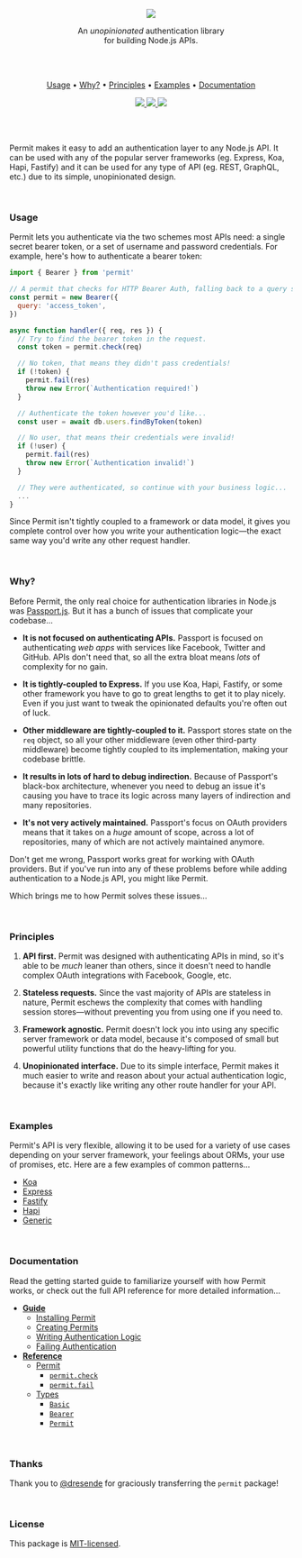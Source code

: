 <p align="center">
  <a href="#"><img src="./docs/images/banner.png" /></a>
</p>

<p align="center">
  An <em>unopinionated</em> authentication library <br/>
  for building Node.js APIs.
</p>
<br/>
<br/>

<p align="center">
  <a href="#usage">Usage</a> •
  <a href="#why">Why?</a> •
  <a href="#principles">Principles</a> •
  <a href="#examples">Examples</a> •
  <a href="#documentation">Documentation</a>
</p>

<p align="center">
  <a href="https://travis-ci.org/ianstormtaylor/permit">
    <img src="https://travis-ci.org/ianstormtaylor/permit.svg?branch=master">
  </a>
  <a href="./package.json">
    <img src="https://img.shields.io/npm/v/permit.svg?maxAge=300&label=version&colorB=007ec6&maxAge=300">
  </a>
  <a href="./License.md">
    <img src="https://img.shields.io/npm/l/slate.svg?maxAge=300">
  </a>
</p>

<br/>
<br/>

Permit makes it easy to add an authentication layer to any Node.js API. It can be used with any of the popular server frameworks (eg. Express, Koa, Hapi, Fastify) and it can be used for any type of API (eg. REST, GraphQL, etc.) due to its simple, unopinionated design.

<br/>

### Usage

Permit lets you authenticate via the two schemes most APIs need: a single secret bearer token, or a set of username and password credentials. For example, here's how to authenticate a bearer token:

```js
import { Bearer } from 'permit'

// A permit that checks for HTTP Bearer Auth, falling back to a query string.
const permit = new Bearer({
  query: 'access_token',
})

async function handler({ req, res }) {
  // Try to find the bearer token in the request.
  const token = permit.check(req)

  // No token, that means they didn't pass credentials!
  if (!token) {
    permit.fail(res)
    throw new Error(`Authentication required!`)
  }

  // Authenticate the token however you'd like...
  const user = await db.users.findByToken(token)

  // No user, that means their credentials were invalid!
  if (!user) {
    permit.fail(res)
    throw new Error(`Authentication invalid!`)
  }

  // They were authenticated, so continue with your business logic...
  ...
}
```

Since Permit isn't tightly coupled to a framework or data model, it gives you complete control over how you write your authentication logic—the exact same way you'd write any other request handler.

<br/>

### Why?

Before Permit, the only real choice for authentication libraries in Node.js was [Passport.js](http://www.passportjs.org/). But it has a bunch of issues that complicate your codebase...

* **It is not focused on authenticating APIs.** Passport is focused on authenticating _web apps_ with services like Facebook, Twitter and GitHub. APIs don't need that, so all the extra bloat means _lots_ of complexity for no gain.

* **It is tightly-coupled to Express.** If you use Koa, Hapi, Fastify, or some other framework you have to go to great lengths to get it to play nicely. Even if you just want to tweak the opinionated defaults you're often out of luck.

* **Other middleware are tightly-coupled to it.** Passport stores state on the `req` object, so all your other middleware (even other third-party middleware) become tightly coupled to its implementation, making your codebase brittle.

* **It results in lots of hard to debug indirection.** Because of Passport's black-box architecture, whenever you need to debug an issue it's causing you have to trace its logic across many layers of indirection and many repositories.

* **It's not very actively maintained.** Passport's focus on OAuth providers means that it takes on a _huge_ amount of scope, across a lot of repositories, many of which are not actively maintained anymore.

Don't get me wrong, Passport works great for working with OAuth providers. But if you've run into any of these problems before while adding authentication to a Node.js API, you might like Permit.

Which brings me to how Permit solves these issues...

<br/>

### Principles

1. **API first.** Permit was designed with authenticating APIs in mind, so it's able to be _much_ leaner than others, since it doesn't need to handle complex OAuth integrations with Facebook, Google, etc.

2. **Stateless requests.** Since the vast majority of APIs are stateless in nature, Permit eschews the complexity that comes with handling session stores—without preventing you from using one if you need to.

3. **Framework agnostic.** Permit doesn't lock you into using any specific server framework or data model, because it's composed of small but powerful utility functions that do the heavy-lifting for you.

4. **Unopinionated interface.** Due to its simple interface, Permit makes it much easier to write and reason about your actual authentication logic, because it's exactly like writing any other route handler for your API.

<br/>

### Examples

Permit's API is very flexible, allowing it to be used for a variety of use cases depending on your server framework, your feelings about ORMs, your use of promises, etc. Here are a few examples of common patterns...

* [Koa](./examples/koa.js)
* [Express](./examples/express.js)
* [Fastify](./examples/fastify.js)
* [Hapi](./examples/hapi.js)
* [Generic](./examples/generic.js)

<br/>

### Documentation

Read the getting started guide to familiarize yourself with how Permit works, or check out the full API reference for more detailed information...

* [**Guide**](./docs/guide.md)
  * [Installing Permit](./docs/guide.md#installing-permit)
  * [Creating Permits](./docs/guide.md#creating-permits)
  * [Writing Authentication Logic](./docs/guide.md#writing-authentication-logic)
  * [Failing Authentication](./docs/guide.md#failing-authentication)
* [**Reference**](./docs/reference.md)
  * [Permit](./docs/reference.md#permit)
    * [`permit.check`](./docs/reference.md#permit-check)
    * [`permit.fail`](./docs/reference.md#permit-fail)
  * [Types](./docs/reference.md#types)
    * [`Basic`](./docs/reference.md#basic)
    * [`Bearer`](./docs/reference.md#bearer)
    * [`Permit`](./docs/reference.md#permit2)

<br/>

### Thanks

Thank you to [@dresende](https://github.com/dresende) for graciously transferring the `permit` package!

<br/>

### License

This package is [MIT-licensed](./License.md).
